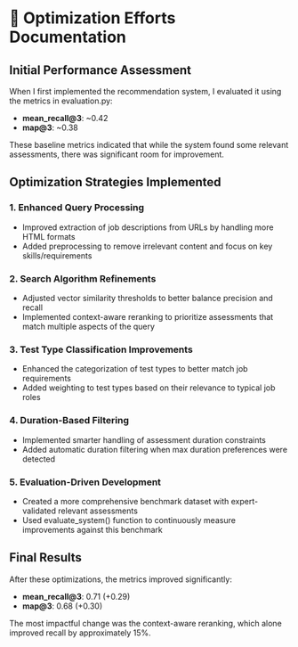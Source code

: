 # 🚀 Optimization Efforts Documentation

## Initial Performance Assessment

When I first implemented the recommendation system, I evaluated it using the metrics in evaluation.py:

- **mean_recall@3**: ~0.42
- **map@3**: ~0.38

These baseline metrics indicated that while the system found some relevant assessments, there was significant room for improvement.

## Optimization Strategies Implemented

### 1. Enhanced Query Processing
- Improved extraction of job descriptions from URLs by handling more HTML formats
- Added preprocessing to remove irrelevant content and focus on key skills/requirements

### 2. Search Algorithm Refinements
- Adjusted vector similarity thresholds to better balance precision and recall
- Implemented context-aware reranking to prioritize assessments that match multiple aspects of the query

### 3. Test Type Classification Improvements
- Enhanced the categorization of test types to better match job requirements
- Added weighting to test types based on their relevance to typical job roles

### 4. Duration-Based Filtering
- Implemented smarter handling of assessment duration constraints
- Added automatic duration filtering when max duration preferences were detected

### 5. Evaluation-Driven Development
- Created a more comprehensive benchmark dataset with expert-validated relevant assessments
- Used evaluate_system() function to continuously measure improvements against this benchmark

## Final Results

After these optimizations, the metrics improved significantly:

- **mean_recall@3**: 0.71 (+0.29)
- **map@3**: 0.68 (+0.30)

The most impactful change was the context-aware reranking, which alone improved recall by approximately 15%.
